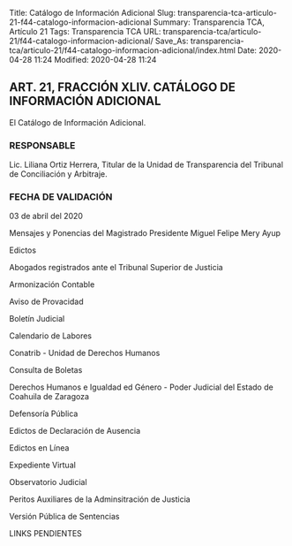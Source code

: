 Title: Catálogo de Información Adicional
Slug: transparencia-tca-articulo-21-f44-catalogo-informacion-adicional
Summary: Transparencia TCA, Artículo 21
Tags: Transparencia TCA
URL: transparencia-tca/articulo-21/f44-catalogo-informacion-adicional/
Save_As: transparencia-tca/articulo-21/f44-catalogo-informacion-adicional/index.html
Date: 2020-04-28 11:24
Modified: 2020-04-28 11:24


## ART. 21, FRACCIÓN XLIV. CATÁLOGO DE INFORMACIÓN ADICIONAL

El Catálogo de Información Adicional.


### RESPONSABLE

Lic. Liliana Ortiz Herrera, Titular de la Unidad de Transparencia del Tribunal de Conciliación y Arbitraje.


### FECHA DE VALIDACIÓN

03 de abril del 2020


Mensajes y Ponencias del Magistrado Presidente Miguel Felipe Mery Ayup

Edictos

Abogados registrados ante el Tribunal Superior de Justicia

Armonización Contable

Aviso de Provacidad

Boletín Judicial

Calendario de Labores

Conatrib -  Unidad de Derechos Humanos

Consulta de Boletas

Derechos Humanos e Igualdad ed Género - Poder Judicial del Estado de Coahuila de Zaragoza

Defensoría Pública

Edictos de Declaración de Ausencia

Edictos en Línea

Expediente Virtual

Observatorio Judicial

Peritos Auxiliares de la Adminsitración de Justicia

Versión Pública de Sentencias

LINKS PENDIENTES



